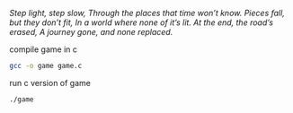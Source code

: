 *Step light, step slow,
Through the places that time won’t know.
Pieces fall, but they don’t fit,
In a world where none of it’s lit.
At the end, the road’s erased,
A journey gone, and none replaced.*

compile game in c
```bash
gcc -o game game.c
```

run c version of game

```bash
./game
```
